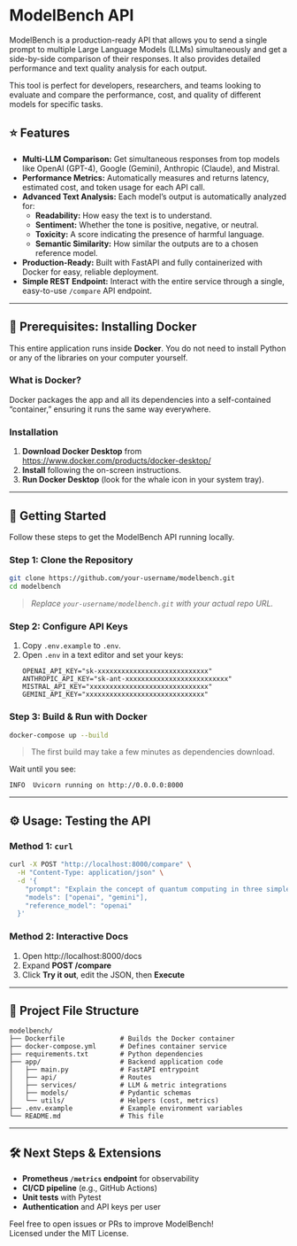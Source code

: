 # ModelBench API

ModelBench is a production-ready API that allows you to send a single prompt to multiple Large Language Models (LLMs) simultaneously and get a side-by-side comparison of their responses. It also provides detailed performance and text quality analysis for each output.

This tool is perfect for developers, researchers, and teams looking to evaluate and compare the performance, cost, and quality of different models for specific tasks.

## ⭐ Features

* **Multi-LLM Comparison:** Get simultaneous responses from top models like OpenAI (GPT-4), Google (Gemini), Anthropic (Claude), and Mistral.  
* **Performance Metrics:** Automatically measures and returns latency, estimated cost, and token usage for each API call.  
* **Advanced Text Analysis:** Each model’s output is automatically analyzed for:
    * **Readability:** How easy the text is to understand.  
    * **Sentiment:** Whether the tone is positive, negative, or neutral.  
    * **Toxicity:** A score indicating the presence of harmful language.  
    * **Semantic Similarity:** How similar the outputs are to a chosen reference model.  
* **Production-Ready:** Built with FastAPI and fully containerized with Docker for easy, reliable deployment.  
* **Simple REST Endpoint:** Interact with the entire service through a single, easy-to-use `/compare` API endpoint.

---

## 🐋 Prerequisites: Installing Docker

This entire application runs inside **Docker**. You do not need to install Python or any of the libraries on your computer yourself.

### What is Docker?
Docker packages the app and all its dependencies into a self-contained “container,” ensuring it runs the same way everywhere.

### Installation

1. **Download Docker Desktop** from https://www.docker.com/products/docker-desktop/  
2. **Install** following the on-screen instructions.  
3. **Run Docker Desktop** (look for the whale icon in your system tray).

---

## 🚀 Getting Started

Follow these steps to get the ModelBench API running locally.

### Step 1: Clone the Repository

```bash
git clone https://github.com/your-username/modelbench.git
cd modelbench
```

> *Replace `your-username/modelbench.git` with your actual repo URL.*

### Step 2: Configure API Keys

1. Copy `.env.example` to `.env`.  
2. Open `.env` in a text editor and set your keys:
   ```dotenv
   OPENAI_API_KEY="sk-xxxxxxxxxxxxxxxxxxxxxxxxxxxx"
   ANTHROPIC_API_KEY="sk-ant-xxxxxxxxxxxxxxxxxxxxxxxxxx"
   MISTRAL_API_KEY="xxxxxxxxxxxxxxxxxxxxxxxxxxxxxx"
   GEMINI_API_KEY="xxxxxxxxxxxxxxxxxxxxxxxxxxxxxx"
   ```

### Step 3: Build & Run with Docker

```bash
docker-compose up --build
```

> The first build may take a few minutes as dependencies download.

Wait until you see:

```
INFO  Uvicorn running on http://0.0.0.0:8000
```

---

## ⚙️ Usage: Testing the API

### Method 1: `curl`

```bash
curl -X POST "http://localhost:8000/compare" \
  -H "Content-Type: application/json" \
  -d '{
    "prompt": "Explain the concept of quantum computing in three simple paragraphs.",
    "models": ["openai", "gemini"],
    "reference_model": "openai"
  }'
```

### Method 2: Interactive Docs

1. Open http://localhost:8000/docs  
2. Expand **POST /compare**  
3. Click **Try it out**, edit the JSON, then **Execute**  

---

## 📁 Project File Structure

```
modelbench/
├── Dockerfile              # Builds the Docker container
├── docker-compose.yml      # Defines container service
├── requirements.txt        # Python dependencies
├── app/                    # Backend application code
│   ├── main.py             # FastAPI entrypoint
│   ├── api/                # Routes
│   ├── services/           # LLM & metric integrations
│   ├── models/             # Pydantic schemas
│   └── utils/              # Helpers (cost, metrics)
├── .env.example            # Example environment variables
└── README.md               # This file
```

---

## 🛠️ Next Steps & Extensions

- **Prometheus `/metrics` endpoint** for observability  
- **CI/CD pipeline** (e.g., GitHub Actions)  
- **Unit tests** with Pytest  
- **Authentication** and API keys per user  

Feel free to open issues or PRs to improve ModelBench!  
Licensed under the MIT License.